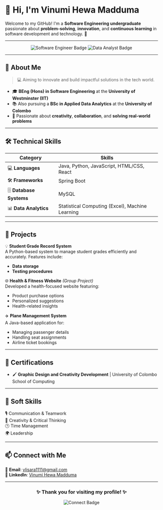 # 👋 Hi, I'm Vinumi Hewa Madduma  

Welcome to my GitHub! I'm a **Software Engineering undergraduate** passionate about **problem-solving**, **innovation**, and **continuous learning** in software development and technology. 🚀  

---

<div align="center">
  <img src="https://img.shields.io/badge/-Software_Engineer-informational?style=flat&logo=codeigniter&logoColor=white&color=blue" alt="Software Engineer Badge"/>
  <img src="https://img.shields.io/badge/-Data_Analyst-critical?style=flat&logo=data&logoColor=white&color=green" alt="Data Analyst Badge"/>
</div>

---

## 🌱 **About Me**  
> 💻 Aiming to innovate and build impactful solutions in the tech world.  

- 🎓 **BEng (Hons) in Software Engineering** at the **University of Westminster (IIT)**  
- 📚 Also pursuing a **BSc in Applied Data Analytics** at the **University of Colombo**  
- 🧠 Passionate about **creativity**, **collaboration**, and **solving real-world problems**  

---

## 🛠️ **Technical Skills**  

| **Category**           | **Skills**                                      |
|------------------------|------------------------------------------------|
| 💻 **Languages**       | Java, Python, JavaScript, HTML/CSS, React      |
| 🛠️ **Frameworks**      | Spring Boot                                    |
| 🗄️ **Database Systems** | MySQL                                          |
| 📊 **Data Analytics**  | Statistical Computing (Excel), Machine Learning |  

---

## 📂 **Projects**

💡 **Student Grade Record System**  
A Python-based system to manage student grades efficiently and accurately. Features include:  
- **Data storage**  
- **Testing procedures**  

🌐 **Health & Fitness Website** *(Group Project)*  
Developed a health-focused website featuring:  
- Product purchase options  
- Personalized suggestions  
- Health-related insights  

✈️ **Plane Management System**  
A Java-based application for:  
- Managing passenger details  
- Handling seat assignments  
- Airline ticket bookings  

---

## 📜 **Certifications**  

- 🖌️ **Graphic Design and Creativity Development** | University of Colombo School of Computing    

---

## 🧠 **Soft Skills**

🎙️ Communication & Teamwork  
🎨 Creativity & Critical Thinking  
🕒 Time Management  
🌍 Leadership  

---

## 📫 **Connect with Me**

💌 **Email**: [vlisara1111@gmail.com](mailto:vlisara1111@gmail.com)  
🔗 **LinkedIn**: [Vinumi Hewa Madduma](https://www.linkedin.com/in/vinumi-hewa-madduma-168270296/)  

---

<div align="center">
  <h3>✨ Thank you for visiting my profile! ✨</h3>
  <img src="https://img.shields.io/badge/-Let's_Connect!-blueviolet?style=for-the-badge&logo=linkedin&logoColor=white" alt="Connect Badge"/>
</div>
